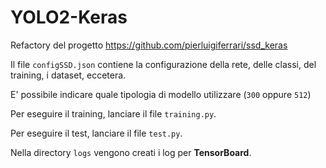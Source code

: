 # YOLO2-Keras

Refactory del progetto 
https://github.com/pierluigiferrari/ssd_keras

Il file `configSSD.json` contiene la configurazione della rete, delle classi, del training, i dataset, eccetera.

E' possibile indicare quale tipologia di modello utilizzare (`300` oppure `512`)

Per eseguire il training, lanciare il file `training.py`.

Per eseguire il test, lanciare il file `test.py`.

Nella directory `logs` vengono creati i log per **TensorBoard**.